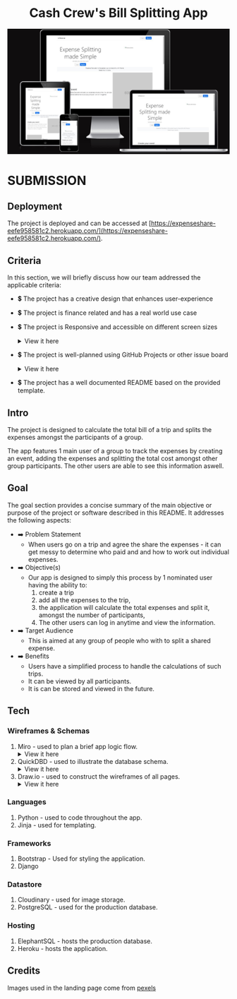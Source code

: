 
<h1 align="center">
    <strong> Cash Crew's Bill Splitting App </strong>
</h1>


<img src="static\images\mockup.jpg" alt="Mock Up" width="1200"/>


# SUBMISSION
## Deployment

The project is deployed and can be accessed at [https://expenseshare-eefe958581c2.herokuapp.com/](https://expenseshare-eefe958581c2.herokuapp.com/).

## Criteria
In this section, we will briefly discuss how our team addressed the applicable criteria:

- 💲 The project has a creative design that enhances user-experience
- 💲 The project is finance related and has a real world use case
- 💲 The project is Responsive and accessible on different screen sizes
    <details>
        <summary>View it here</summary>
        <img src="static\images\mockup.jpg" alt="Responsive Design">
    </details>  
- 💲 The project is well-planned using GitHub Projects or other issue board
    <details>
        <summary>View it here</summary>
        <img src="static\images\projectboard.jpg" alt="Project Board">
    </details>    

- 💲 The project has a well documented README based on the provided template.


## Intro
The project is designed to calculate the total bill of a trip and splits the expenses amongst the participants of a group.

The app features 1 main user of a group to track the expenses by creating an event, adding the expenses and splitting the total cost amongst other group participants. The other users are able to see this information aswell.

## Goal
The goal section provides a concise summary of the main objective or purpose of the project or software described in this README. It addresses the following aspects:

- ➡️ Problem Statement
    * When users go on a trip and agree the share the expenses - it can get messy to determine who paid and and how to work out individual expenses.
- ➡️ Objective(s)
    * Our app is designed to simply this process by 1 nominated user having the ability to:
        1. create a trip
        2. add all the expenses to the trip,
        3. the application will calculate the total expenses and split it, amongst the number of participants,
        4. The other users can log in anytime and view the information. 
- ➡️ Target Audience
    * This is aimed at any group of people who with to split a shared expense.
- ➡️ Benefits
    * Users have a simplified process to handle the calculations of such trips.
    * It can be viewed by all participants.
    * It is can be stored and viewed in the future.

## Tech
### Wireframes & Schemas
1. Miro - used to plan a brief app logic flow.
    <details>
        <summary>View it here</summary>
        <img src="static\images\logicboard.jpg" alt="Logic Board">
    </details>
2. QuickDBD - used to illustrate the database schema.
    <details>
        <summary>View it here</summary>
        <img src="static\images\dbschema.jpg" alt="Database Schema">
    </details>
3. Draw.io - used to construct the wireframes of all pages.
    <details>
        <summary>View it here</summary>
        <img src="" alt="Wireframes">
    </details>

### Languages
1. Python - used to code throughout the app.
2. Jinja - used for templating.

### Frameworks
1. Bootstrap - Used for styling the application.
2. Django

### Datastore
1. Cloudinary - used for image storage.
2. PostgreSQL - used for the production database.

### Hosting
1. ElephantSQL - hosts the production database.
2. Heroku - hosts the application.


## Credits
Images used in the landing page come from [pexels](https://www.pexels.com/)